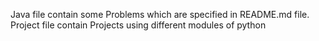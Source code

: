 Java file contain some Problems which are specified in README.md file.
Project file contain Projects using different modules of python